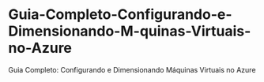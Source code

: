 # Guia-Completo-Configurando-e-Dimensionando-M-quinas-Virtuais-no-Azure
Guia Completo: Configurando e Dimensionando Máquinas Virtuais no Azure
